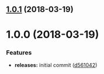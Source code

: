 <a name="1.0.1"></a>
## [1.0.1](https://github.com/hypeJunctionPro/Elgg3-hypeStripePayments/compare/1.0.0...1.0.1) (2018-03-19)



<a name="1.0.0"></a>
# 1.0.0 (2018-03-19)


### Features

* **releases:** initial commit ([d561042](https://github.com/hypeJunctionPro/Elgg3-hypeStripPayments/commit/d561042))




